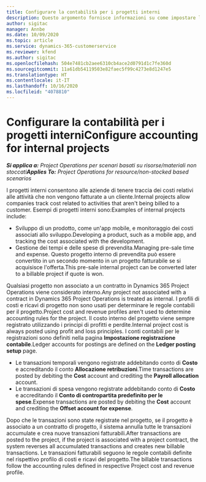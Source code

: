 ```yaml
---
title: Configurare la contabilità per i progetti interni
description: Questo argomento fornisce informazioni su come impostare le procedure contabili per i progetti interni in Project Operations.
author: sigitac
manager: Annbe
ms.date: 10/09/2020
ms.topic: article
ms.service: dynamics-365-customerservice
ms.reviewer: kfend
ms.author: sigitac
ms.openlocfilehash: 504e7481cb2aee6310cb4ace2d0791d1c7fe360d
ms.sourcegitcommit: 11a61db54119503e82faec5f99c4273e8d1247e5
ms.translationtype: HT
ms.contentlocale: it-IT
ms.lasthandoff: 10/16/2020
ms.locfileid: "4078810"
---
```

# <a name="configure-accounting-for-internal-projects"></a><span data-ttu-id="00642-103">Configurare la contabilità per i progetti interni</span><span class="sxs-lookup"><span data-stu-id="00642-103">Configure accounting for internal projects</span></span>

<span data-ttu-id="00642-104">_**Si applica a:** Project Operations per scenari basati su risorse/materiali non stoccati_</span><span class="sxs-lookup"><span data-stu-id="00642-104">_**Applies To:** Project Operations for resource/non-stocked based scenarios_</span></span>

<span data-ttu-id="00642-105">I progetti interni consentono alle aziende di tenere traccia dei costi relativi alle attività che non vengono fatturate a un cliente.</span><span class="sxs-lookup"><span data-stu-id="00642-105">Internal projects allow companies track cost related to activities that aren't being billed to a customer.</span></span> <span data-ttu-id="00642-106">Esempi di progetti interni sono:</span><span class="sxs-lookup"><span data-stu-id="00642-106">Examples of internal projects include:</span></span>

- <span data-ttu-id="00642-107">Sviluppo di un prodotto, come un'app mobile, e monitoraggio dei costi associati allo sviluppo.</span><span class="sxs-lookup"><span data-stu-id="00642-107">Developing a product, such as a mobile app, and tracking the cost associated with the development.</span></span>
- <span data-ttu-id="00642-108">Gestione dei tempi e delle spese di prevendita.</span><span class="sxs-lookup"><span data-stu-id="00642-108">Managing pre-sale time and expense.</span></span> <span data-ttu-id="00642-109">Questo progetto interno di prevendita può essere convertito in un secondo momento in un progetto fatturabile se si acquisisce l'offerta.</span><span class="sxs-lookup"><span data-stu-id="00642-109">This pre-sale internal project can be converted later to a billable project if quote is won.</span></span>

<span data-ttu-id="00642-110">Qualsiasi progetto non associato a un contratto in Dynamics 365 Project Operations viene considerato interno.</span><span class="sxs-lookup"><span data-stu-id="00642-110">Any project not associated with a contract in Dynamics 365 Project Operations is treated as internal.</span></span> <span data-ttu-id="00642-111">I profili di costi e ricavi di progetto non sono usati per determinare le regole contabili per il progetto.</span><span class="sxs-lookup"><span data-stu-id="00642-111">Project cost and revenue profiles aren't used to determine accounting rules for the project.</span></span> <span data-ttu-id="00642-112">Il costo interno del progetto viene sempre registrato utilizzando i principi di profitti e perdite.</span><span class="sxs-lookup"><span data-stu-id="00642-112">Internal project cost is always posted using profit and loss principles.</span></span> <span data-ttu-id="00642-113">I conti contabili per le registrazioni sono definiti nella pagina **Impostazione registrazione contabile**.</span><span class="sxs-lookup"><span data-stu-id="00642-113">Ledger accounts for postings are defined on the **Ledger posting setup** page.</span></span>

- <span data-ttu-id="00642-114">Le transazioni temporali vengono registrate addebitando conto di **Costo** e accreditando il conto **Allocazione retribuzioni**.</span><span class="sxs-lookup"><span data-stu-id="00642-114">Time transactions are posted by debiting the **Cost** account and crediting the **Payroll allocation** account.</span></span>
- <span data-ttu-id="00642-115">Le transazioni di spesa vengono registrate addebitando conto di **Costo** e accreditando il **Conto di contropartita predefinito per le spese**.</span><span class="sxs-lookup"><span data-stu-id="00642-115">Expense transactions are posted by debiting the **Cost** account and crediting the **Offset account for expense**.</span></span>

<span data-ttu-id="00642-116">Dopo che le transazioni sono state registrate nel progetto, se il progetto è associato a un contratto di progetto, il sistema annulla tutte le transazioni accumulate e crea nuove transazioni fatturabili.</span><span class="sxs-lookup"><span data-stu-id="00642-116">After transactions are posted to the project, if the project is associated with a project contract, the system reverses all accumulated transactions and creates new billable transactions.</span></span> <span data-ttu-id="00642-117">Le transazioni fatturabili seguono le regole contabili definite nel rispettivo profilo di costi e ricavi del progetto.</span><span class="sxs-lookup"><span data-stu-id="00642-117">The billable transactions follow the accounting rules defined in respective Project cost and revenue profile.</span></span>


